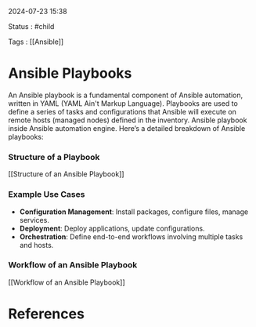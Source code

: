 
2024-07-23 15:38

Status : #child  

Tags : [[Ansible]] 

# Ansible Playbooks

An Ansible playbook is a fundamental component of Ansible automation, written in YAML (YAML Ain't Markup Language). Playbooks are used to define a series of tasks and configurations that Ansible will execute on remote hosts (managed nodes) defined in the inventory. Ansible playbook inside Ansible automation engine. Here’s a detailed breakdown of Ansible playbooks:

### Structure of a Playbook

[[Structure of an Ansible Playbook]]

### Example Use Cases

- **Configuration Management**: Install packages, configure files, manage services.
- **Deployment**: Deploy applications, update configurations.
- **Orchestration**: Define end-to-end workflows involving multiple tasks and hosts.

### Workflow of an Ansible Playbook

[[Workflow of an Ansible Playbook]]

# References